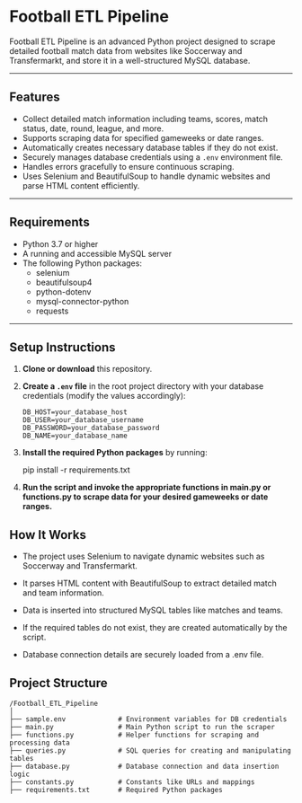 # Football ETL Pipeline

Football ETL Pipeline is an advanced Python project designed to scrape detailed football match data from websites like Soccerway and Transfermarkt, and store it in a well-structured MySQL database.

---

## Features

- Collect detailed match information including teams, scores, match status, date, round, league, and more.  
- Supports scraping data for specified gameweeks or date ranges.  
- Automatically creates necessary database tables if they do not exist.  
- Securely manages database credentials using a `.env` environment file.  
- Handles errors gracefully to ensure continuous scraping.  
- Uses Selenium and BeautifulSoup to handle dynamic websites and parse HTML content efficiently.

---

## Requirements

- Python 3.7 or higher  
- A running and accessible MySQL server  
- The following Python packages:  
  - selenium  
  - beautifulsoup4  
  - python-dotenv  
  - mysql-connector-python  
  - requests  

---

## Setup Instructions

1. **Clone or download** this repository.  

2. **Create a `.env` file** in the root project directory with your database credentials (modify the values accordingly):

   ```env
   DB_HOST=your_database_host
   DB_USER=your_database_username
   DB_PASSWORD=your_database_password
   DB_NAME=your_database_name
3. **Install the required Python packages** by running:

   pip install -r requirements.txt

4. **Run the script and invoke the appropriate functions in main.py or functions.py to scrape data for your desired gameweeks or date ranges.**


## How It Works
- The project uses Selenium to navigate dynamic websites such as Soccerway and Transfermarkt.

- It parses HTML content with BeautifulSoup to extract detailed match and team information.

- Data is inserted into structured MySQL tables like matches and teams.

- If the required tables do not exist, they are created automatically by the script.

- Database connection details are securely loaded from a .env file.

## Project Structure
```
/Football_ETL_Pipeline
│
├── sample.env             # Environment variables for DB credentials
├── main.py                # Main Python script to run the scraper
├── functions.py           # Helper functions for scraping and processing data
├── queries.py             # SQL queries for creating and manipulating tables
├── database.py            # Database connection and data insertion logic
├── constants.py           # Constants like URLs and mappings
├── requirements.txt       # Required Python packages